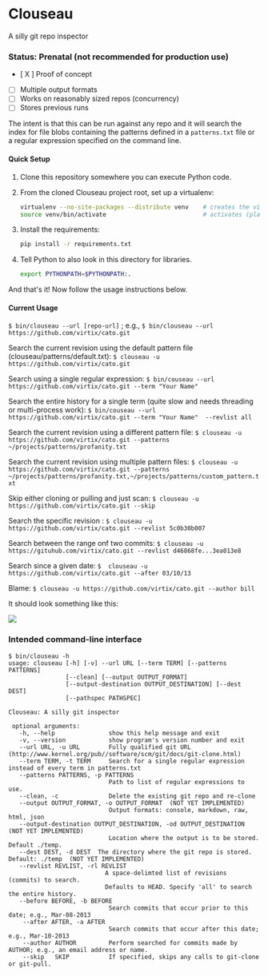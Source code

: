 # Clouseau

A silly git repo inspector

### Status: Prenatal (not recommended for production use)

- [ X ] Proof of concept
- [ ] Multiple output formats
- [ ] Works on reasonably sized repos (concurrency)
- [ ] Stores previous runs

The intent is that this can be run against any repo and it will search the index for 
file blobs containing the patterns defined in a ```patterns.txt``` file or a regular expression 
specified on the command line.


#### Quick Setup

1. Clone this repository somewhere you can execute Python code.

1. From the cloned Clouseau project root, set up a virtualenv:
   ```sh
   virtualenv --no-site-packages --distribute venv    # creates the virtualenv named "venv"
   source venv/bin/activate                           # activates (places you in) the virtualenv
   ```

1. Install the requirements:
   ```sh
   pip install -r requirements.txt
   ```

4. Tell Python to also look in this directory for libraries.
   ```sh
   export PYTHONPATH=$PYTHONPATH:.
   ```

And that's it! Now follow the usage instructions below.


#### Current Usage

```$ bin/clouseau --url [repo-url]``` ; e.g., ```$ bin/clouseau --url https://github.com/virtix/cato.git``` 

Search the current revision using the default pattern file (clouseau/patterns/default.txt):
```$ clouseau -u https://github.com/virtix/cato.git```

Search using a single regular expression:
```$ bin/couseau --url https://github.com/virtix/cato.git --term "Your Name"```

Search the entire history for a single term (quite slow and needs threading or multi-process work):
```$ bin/couseau --url https://github.com/virtix/cato.git --term "Your Name"  --revlist all```

Search the current revision using a different pattern file:
```$ clouseau -u https://github.com/virtix/cato.git --patterns ~/projects/patterns/profanity.txt```

Search the current revision using multiple pattern files:
```$ clouseau -u https://github.com/virtix/cato.git --patterns ~/projects/patterns/profanity.txt,~/projects/patterns/custom_pattern.txt```

Skip either cloning or pulling and just scan:
```$ clouseau -u https://github.com/virtix/cato.git --skip```

Search the specific revision :
```$ clouseau -u https://github.com/virtix/cato.git --revlist 5c0b30b007```

Search between the range onf two commits:
```$ clouseau -u https://gituhub.com/virtix/cato.git --revlist d46868fe...3ea013e8```

Search since a given date:
```$  clouseau -u https://github.com/virtix/cato.git --after 03/10/13```

Blame:
```$ clouseau -u https://github.com/virtix/cato.git --author bill```


            

It should look something like this:

![](https://raw.github.com/virtix/clouseau/master/ss.png)


### Intended command-line interface 

```
$ bin/clouseau -h
usage: clouseau [-h] [-v] --url URL [--term TERM] [--patterns PATTERNS]
                [--clean] [--output OUTPUT_FORMAT]
                [--output-destination OUTPUT_DESTINATION] [--dest DEST]
                [--pathspec PATHSPEC]
                                                
Clouseau: A silly git inspector
                                                
 optional arguments:
   -h, --help               show this help message and exit
   -v, --version            show program's version number and exit
   --url URL, -u URL        Fully qualified git URL (http://www.kernel.org/pub//software/scm/git/docs/git-clone.html)
   --term TERM, -t TERM     Search for a single regular expression instead of every term in patterns.txt
   --patterns PATTERNS, -p PATTERNS
                            Path to list of regular expressions to use.
   --clean, -c              Delete the existing git repo and re-clone
   --output OUTPUT_FORMAT, -o OUTPUT_FORMAT  (NOT YET IMPLEMENTED)
                            Output formats: console, markdown, raw, html, json
   --output-destination OUTPUT_DESTINATION, -od OUTPUT_DESTINATION  (NOT YET IMPLEMENTED)
                            Location where the output is to be stored. Default ./temp.
   --dest DEST, -d DEST  The directory where the git repo is stored. Default: ./temp  (NOT YET IMPLEMENTED)
   --revlist REVLIST, -rl REVLIST
                           A space-delimted list of revisions (commits) to search. 
                           Defaults to HEAD. Specify 'all' to search the entire history.
   --before BEFORE, -b BEFORE
                            Search commits that occur prior to this date; e.g., Mar-08-2013
    --after AFTER, -a AFTER
                            Search commits that occur after this date; e.g., Mar-10-2013
    --author AUTHOR         Perform searched for commits made by AUTHOR; e.g., an email address or name.
    --skip   SKIP           If specified, skips any calls to git-clone or git-pull.
